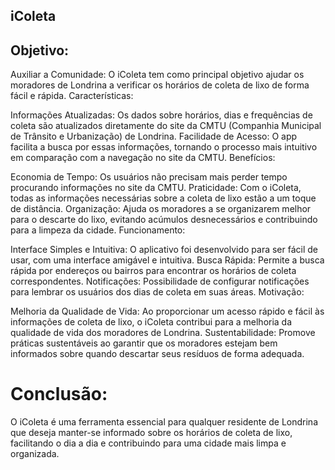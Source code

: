 ## iColeta

## Objetivo:

Auxiliar a Comunidade: O iColeta tem como principal objetivo ajudar os moradores de Londrina a verificar os horários de coleta de lixo de forma fácil e rápida.
Características:

 Informações Atualizadas: Os dados sobre horários, dias e frequências de coleta são atualizados diretamente do site da CMTU (Companhia Municipal de Trânsito e Urbanização) de Londrina.
Facilidade de Acesso: O app facilita a busca por essas informações, tornando o processo mais intuitivo em comparação com a navegação no site da CMTU.
Benefícios:

Economia de Tempo: Os usuários não precisam mais perder tempo procurando informações no site da CMTU.
Praticidade: Com o iColeta, todas as informações necessárias sobre a coleta de lixo estão a um toque de distância.
Organização: Ajuda os moradores a se organizarem melhor para o descarte do lixo, evitando acúmulos desnecessários e contribuindo para a limpeza da cidade.
Funcionamento:

Interface Simples e Intuitiva: O aplicativo foi desenvolvido para ser fácil de usar, com uma interface amigável e intuitiva.
Busca Rápida: Permite a busca rápida por endereços ou bairros para encontrar os horários de coleta correspondentes.
Notificações: Possibilidade de configurar notificações para lembrar os usuários dos dias de coleta em suas áreas.
Motivação:

Melhoria da Qualidade de Vida: Ao proporcionar um acesso rápido e fácil às informações de coleta de lixo, o iColeta contribui para a melhoria da qualidade de vida dos moradores de Londrina.
Sustentabilidade: Promove práticas sustentáveis ao garantir que os moradores estejam bem informados sobre quando descartar seus resíduos de forma adequada.

# Conclusão:
O iColeta é uma ferramenta essencial para qualquer residente de Londrina que deseja manter-se informado sobre os horários de coleta de lixo, facilitando o dia a dia e contribuindo para uma cidade mais limpa e organizada.


